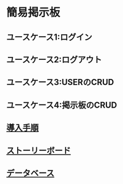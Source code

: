 # 簡易掲示板

## ユースケース1:ログイン
## ユースケース2:ログアウト
## ユースケース3:USERのCRUD
## ユースケース4:掲示板のCRUD


## [導入手順](config.md)
## [ストーリーボード](https://drive.google.com/drive/folders/18lMaysFwJsUb7aV49dY_yMoHqpo7pcE9?usp=sharing)

## [データベース](https://drive.google.com/drive/folders/1GzgtgEs1uYspvM2PZpSQWFprwdSaJjEk?usp=sharing)


